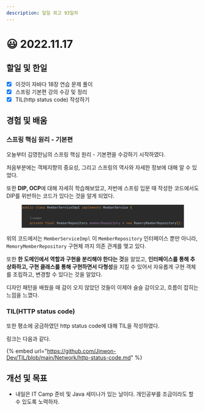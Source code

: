 ```yaml
---
description: 일일 회고 93일차
---
```


# 😃 2022.11.17

## 할일 및 한일&#x20;

* [x] 이것이 자바다 18장 연습 문제 풀이&#x20;
* [x] 스프링 기본편 강의 수강 및 정리&#x20;
* [x] TIL(http status code) 작성하기&#x20;

## 경험 및 배움&#x20;

### 스프링 핵심 원리 - 기본편&#x20;

오늘부터 김영한님의 스프링 핵심 원리 - 기본편을 수강하기 시작하였다.

처음부분에는 객체지향의 중요성, 그리고 스프링의 역사와 자세한 정보에 대해 알 수 있었다.

또한 **DIP, OCP**에 대해 자세히 학습해보았고, 저번에 스프링 입문 때 작성한 코드에서도 DIP를 위반하는 코드가 있다는 것을 알게 되었다.

<figure><img src="../.gitbook/assets/image (8).png" alt=""><figcaption></figcaption></figure>

위의 코드에서는 `MemberServiceImpl` 이 `MemberRepository` 인터페이스 뿐만 아니라, `MemoryMemberRepository` 구현체 까지 의존 관계를 맺고 있다.

또한 **한 도메인에서 역할과 구현을 분리해야 한다는 것**을 알았고, **인터페이스를 통해 추상화하고, 구현 클래스를 통해 구현하면서 다형성**을 지킬 수 있어서 자유롭게 구현 객체를 조립하고, 변경할 수 있다는 것을 알았다.

디자인 패턴을 배웠을 때 감이 오지 않았던 것들이 이제야 슬슬 감이오고, 흐름이 잡히는 느낌을 느꼈다.

### TIL(HTTP status code)&#x20;

또한 평소에 궁금하였던 http status code에 대해 TIL을 작성하였다.

링크는 다음과 같다.

{% embed url="https://github.com/Jinwon-Dev/TIL/blob/main/Network/http-status-code.md" %}

## 개선 및 목표&#x20;

* 내일은 IT Camp 준비 및 Java 세미나가 있는 날이다. 개인공부를 조금이라도 할 수 있도록 노력하자.&#x20;
